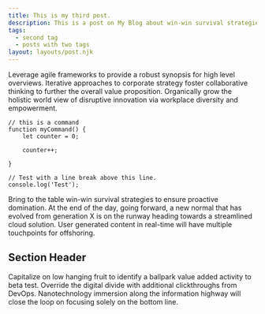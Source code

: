 ```yaml
---
title: This is my third post.
description: This is a post on My Blog about win-win survival strategies.
tags:
  - second tag
  - posts with two tags
layout: layouts/post.njk
---
```

Leverage agile frameworks to provide a robust synopsis for high level overviews. Iterative approaches to corporate strategy foster collaborative thinking to further the overall value proposition. Organically grow the holistic world view of disruptive innovation via workplace diversity and empowerment.

``` js/2/4
// this is a command
function myCommand() {
	let counter = 0;

	counter++;

}

// Test with a line break above this line.
console.log('Test');
```

Bring to the table win-win survival strategies to ensure proactive domination. At the end of the day, going forward, a new normal that has evolved from generation X is on the runway heading towards a streamlined cloud solution. User generated content in real-time will have multiple touchpoints for offshoring.

## Section Header

Capitalize on low hanging fruit to identify a ballpark value added activity to beta test. Override the digital divide with additional clickthroughs from DevOps. Nanotechnology immersion along the information highway will close the loop on focusing solely on the bottom line.
